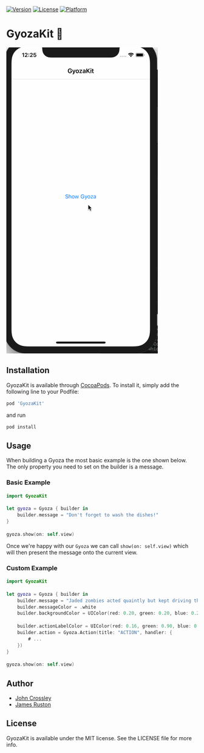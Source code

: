 
[![Version](https://img.shields.io/cocoapods/v/GyozaKit.svg?style=flat)](http://cocoapods.org/pods/GyozaKit)
[![License](https://img.shields.io/cocoapods/l/GyozaKit.svg?style=flat)](http://cocoapods.org/pods/GyozaKit)
[![Platform](https://img.shields.io/cocoapods/p/GyozaKit.svg?style=flat)](http://cocoapods.org/pods/GyozaKit)

# GyozaKit 🥟

![GyozaKit Demo](https://raw.githubusercontent.com/john-crossley/GyozaKit/master/Example/GyozaKit/GyozaKit.gif)

## Installation

GyozaKit is available through [CocoaPods](http://cocoapods.org). To install
it, simply add the following line to your Podfile:

```ruby
pod 'GyozaKit'
```

and run

```bash
pod install
```

## Usage

When building a Gyoza the most basic example is the one shown below. The only property you need to set on the builder is a message.

### Basic Example

```swift
import GyozaKit

let gyoza = Gyoza { builder in
    builder.message = "Don't forget to wash the dishes!"
}

gyoza.show(on: self.view)

```

Once we're happy with our `Gyoza` we can call `show(on: self.view)` which will then present the message onto the current view.

### Custom Example

```swift
import GyozaKit

let gyoza = Gyoza { builder in
    builder.message = "Jaded zombies acted quaintly but kept driving their oxen forward."
    builder.messageColor = .white
    builder.backgroundColor = UIColor(red: 0.20, green: 0.20, blue: 0.20, alpha: 1.00)

    builder.actionLabelColor = UIColor(red: 0.16, green: 0.90, blue: 0.40, alpha: 1.00)
    builder.action = Gyoza.Action(title: "ACTION", handler: {
        # ...
    })
}

gyoza.show(on: self.view)
```

## Author
- [John Crossley](https://github.com/john-crossley)
- [James Ruston](http://github.com/jamesruston)

## License

GyozaKit is available under the MIT license. See the LICENSE file for more info.
